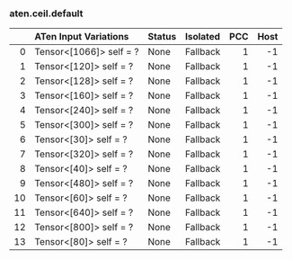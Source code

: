 ### aten.ceil.default
|    | ATen Input Variations   | Status   | Isolated   |   PCC |   Host |
|---:|:------------------------|:---------|:-----------|------:|-------:|
|  0 | Tensor<[1066]> self = ? | None     | Fallback   |     1 |     -1 |
|  1 | Tensor<[120]> self = ?  | None     | Fallback   |     1 |     -1 |
|  2 | Tensor<[128]> self = ?  | None     | Fallback   |     1 |     -1 |
|  3 | Tensor<[160]> self = ?  | None     | Fallback   |     1 |     -1 |
|  4 | Tensor<[240]> self = ?  | None     | Fallback   |     1 |     -1 |
|  5 | Tensor<[300]> self = ?  | None     | Fallback   |     1 |     -1 |
|  6 | Tensor<[30]> self = ?   | None     | Fallback   |     1 |     -1 |
|  7 | Tensor<[320]> self = ?  | None     | Fallback   |     1 |     -1 |
|  8 | Tensor<[40]> self = ?   | None     | Fallback   |     1 |     -1 |
|  9 | Tensor<[480]> self = ?  | None     | Fallback   |     1 |     -1 |
| 10 | Tensor<[60]> self = ?   | None     | Fallback   |     1 |     -1 |
| 11 | Tensor<[640]> self = ?  | None     | Fallback   |     1 |     -1 |
| 12 | Tensor<[800]> self = ?  | None     | Fallback   |     1 |     -1 |
| 13 | Tensor<[80]> self = ?   | None     | Fallback   |     1 |     -1 |

